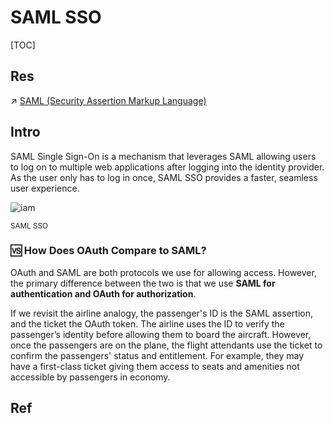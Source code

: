 # SAML SSO

[TOC]



## Res
↗ [SAML (Security Assertion Markup Language)](../Web%20Authentication%20Frameworks/SAML%20(Security%20Assertion%20Markup%20Language).md)



## Intro
SAML Single Sign-On is a mechanism that leverages SAML allowing users to log on to multiple web applications after logging into the identity provider. As the user only has to log in once, SAML SSO provides a faster, seamless user experience.

![iam](../../../../../../../../../Assets/Pics/iam.svg)

<small>SAML SSO</small>

### 🆚 How Does OAuth Compare to SAML?
OAuth and SAML are both protocols we use for allowing access. However, the primary difference between the two is that we use **SAML for authentication and OAuth for authorization**.

If we revisit the airline analogy, the passenger's ID is the SAML assertion, and the ticket the OAuth token. The airline uses the ID to verify the passenger’s identity before allowing them to board the aircraft. However, once the passengers are on the plane, the flight attendants use the ticket to confirm the passengers' status and entitlement. For example, they may have a first-class ticket giving them access to seats and amenities not accessible by passengers in economy.



## Ref

